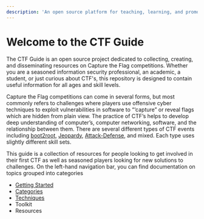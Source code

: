 ```yaml
---
description: 'An open source platform for teaching, learning, and promoting Capture the Flag'
---
```


# Welcome to the CTF Guide

The CTF Guide is an open source project dedicated to collecting, creating, and disseminating resources on Capture the Flag competitions. Whether you are a seasoned information security professional, an academic, a student, or just curious about CTF's, this repository  is designed to contain useful information for all ages and skill levels. 

Capture the Flag competitions can come in several forms, but most commonly refers to challenges where players use offensive cyber techniques to exploit vulnerabilities in software to “‘capture” or reveal flags which are hidden from plain view. The practice of CTF’s helps to develop deep understanding of computer’s, computer networking, software, and the relationship between them. There are several different types of CTF events including [boot2root](), [Jeopardy](), [Attack-Defense](categories/attack-defend.md), and mixed. Each type uses slightly different skill sets.

This guide  is a collection of resources for people looking to get involved in their first CTF as well as seasoned players looking for new solutions to challenges. On the left-hand navigation bar, you can find documentation on topics grouped into categories

* [Getting Started](getting-started/getting-started.md)
* [Categories](categories/categories.md)
* [Techniques](techniques/techniques.md)
* Toolkit 
* Resources


